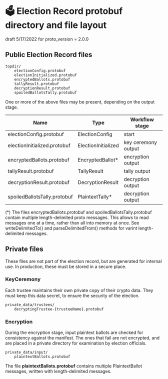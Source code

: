 # 🗳 Election Record protobuf directory and file layout

draft 5/17/2022 for proto_version = 2.0.0

## Public Election Record files

````
topdir/
    electionConfig.protobuf
    electionInitialized.protobuf
    encryptedBallots.protobuf
    tallyResult.protobuf
    decryptionResult.protobuf
    spoiledBallotsTally.protobuf
````    

One or more of the above files may be present, depending on the output stage.


| Name                         | Type                | Workflow stage      |
|------------------------------|---------------------|---------------------|
| electionConfig.protobuf      | ElectionConfig      | start               |
| electionInitialized.protobuf | ElectionInitialized | key ceremony output |
| encryptedBallots.protobuf    | EncryptedBallot*    | encryption output   |
| tallyResult.protobuf         | TallyResult         | tally output        |
| decryptionResult.protobuf    | DecryptionResult    | decryption output   |
| spoiledBallotsTally.protobuf | PlaintextTally*     | decryption output   |

(*) The files encryptedBallots.protobuf and spoiledBallotsTally.protobuf contain multiple length-delimited proto messages. 
This allows to read messages one at a time, rather than all into memory at once.
See writeDelimitedTo() and parseDelimitedFrom() methods for varint length-delimited messages.

## Private files

These files are not part of the election record, but are generated for internal use.
In production, these must be stored in a secure place.

### KeyCeremony

Each trustee maintains their own private copy of their crypto data. They must keep this data secret, to ensure the
security of the election.

````
private_data/trustees/
    decryptingTrustee-{trusteeName}.protobuf
````    

### Encryption

During the encryption stage, input plaintext ballots are checked for consistency against the manifest. 
The ones that fail are not encrypted, and are placed in a private directory for examination by election officials.

````
private_data/input/
    plaintextBallots.protobuf
````    

The file __plaintextBallots.protobuf__ contains multiple PlaintextBallot messages, written with length-delimited messages.
